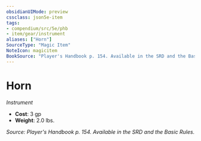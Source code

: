```yaml
---
obsidianUIMode: preview
cssclass: json5e-item
tags:
- compendium/src/5e/phb
- item/gear/instrument
aliases: ["Horn"]
SourceType: "Magic Item"
NoteIcon: magicitem
BookSource: "Player's Handbook p. 154. Available in the SRD and the Basic Rules."
---
```

# Horn
*Instrument*  

- **Cost**: 3 gp
- **Weight**: 2.0 lbs.

*Source: Player's Handbook p. 154. Available in the SRD and the Basic Rules.*
